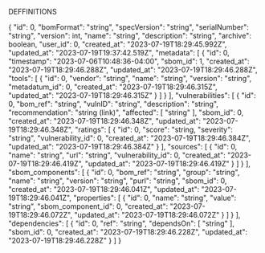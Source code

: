 DEFFINITIONS

{
    "id": 0,
    "bomFormat": "string",
    "specVersion": "string",
    "serialNumber": "string",
    "version": int,
    "name": "string",
    "description": "string",
    "archive": boolean,
    "user_id": 0,
    "created_at": "2023-07-19T18:29:45.992Z",
    "updated_at": "2023-07-19T19:37:42.519Z",
    "metadata": [
            {
                    "id": 0,
                    "timestamp": "2023-07-06T10:48:36-04:00",
                    "sbom_id": 1,
                    "created_at": "2023-07-19T18:29:46.288Z",
                    "updated_at": "2023-07-19T18:29:46.288Z",
                    "tools": [
                            {
                                    "id": 0,
                                    "vendor": "string",
                                    "name": "string",
                                    "version": "string",
                                    "metadatum_id": 0,
                                    "created_at": "2023-07-19T18:29:46.315Z",
                                    "updated_at": "2023-07-19T18:29:46.315Z"
                            }
                    ]
            }
    ],
    "vulnerabilities": [
            {
                    "id": 0,
                    "bom_ref": "string",
                    "vulnID": "string",
                    "description": "string",
                    "recommendation": "string (link)",
                    "affected": [
                            "string"
                    ],
                    "sbom_id": 0,
                    "created_at": "2023-07-19T18:29:46.348Z",
                    "updated_at": "2023-07-19T18:29:46.348Z",
                    "ratings": [
                            {
                                    "id": 0,
                                    "score": "string,
                                    "severity": "string",
                                    "vulnerability_id": 0,
                                    "created_at": "2023-07-19T18:29:46.384Z",
                                    "updated_at": "2023-07-19T18:29:46.384Z"
                            }
                    ],
                    "sources": [
                            {
                                    "id": 0,
                                    "name": "string",
                                    "url": "string",
                                    "vulnerability_id": 0,
                                    "created_at": "2023-07-19T18:29:46.419Z",
                                    "updated_at": "2023-07-19T18:29:46.419Z"
                            }
                    ]
            }
    ],
    "sbom_components": [
            {
                    "id": 0,
                    "bom_ref": "string",
                    "group": "string",
                    "name": "string",
                    "version": "string",
                    "purl": "string",
                    "sbom_id": 0,
                    "created_at": "2023-07-19T18:29:46.041Z",
                    "updated_at": "2023-07-19T18:29:46.041Z",
                    "properties": [
                            {
                                    "id": 0,
                                    "name": "string",
                                    "value": "string",
                                    "sbom_component_id": 0,
                                    "created_at": "2023-07-19T18:29:46.072Z",
                                    "updated_at": "2023-07-19T18:29:46.072Z"
                            }
                    ]
            }
    ],
    "dependencies": [
            {
                    "id": 0,
                    "ref": "string",
                    "dependsOn": [
                            "string"
                    ],
                    "sbom_id": 0,
                    "created_at": "2023-07-19T18:29:46.228Z",
                    "updated_at": "2023-07-19T18:29:46.228Z"
            }
    ]
}